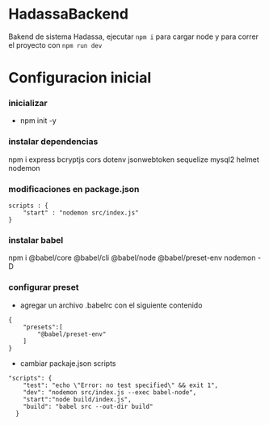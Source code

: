 # HadassaBackend
Bakend de sistema Hadassa, ejecutar `npm i` para cargar node y para correr el proyecto con `npm run dev`

# Configuracion inicial

### inicializar

- npm init -y

### instalar dependencias

npm i express bcryptjs cors dotenv jsonwebtoken sequelize mysql2 helmet nodemon

### modificaciones en package.json

```
scripts : {
    "start" : "nodemon src/index.js"
}
```

### instalar babel

npm i @babel/core @babel/cli @babel/node @babel/preset-env nodemon -D

### configurar preset

- agregar un archivo .babelrc con el siguiente contenido
```
{
    "presets":[
        "@babel/preset-env"
    ]
}
```

- cambiar packaje.json scripts 
```
"scripts": {
    "test": "echo \"Error: no test specified\" && exit 1",
    "dev": "nodemon src/index.js --exec babel-node",
    "start":"node build/index.js",
    "build": "babel src --out-dir build"
  }
```
    